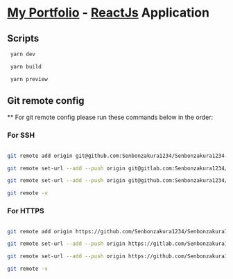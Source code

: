 # [My Portfolio](https://github.com/Senbonzakura1234/Senbonzakura1234-Portfolio.git) - [ReactJs](https://reactjs.org/) Application

## Scripts

```bash
 yarn dev
```

```bash
 yarn build
```

```bash
 yarn preview
```

## Git remote config

\*\* For git remote config please run these commands below in the order:

### For SSH

```bash

git remote add origin git@github.com:Senbonzakura1234/Senbonzakura1234-Portfolio.git

git remote set-url --add --push origin git@gitlab.com:Senbonzakura1234/Senbonzakura1234-Portfolio.git

git remote set-url --add --push origin git@github.com:Senbonzakura1234/Senbonzakura1234-Portfolio.git

git remote -v

```

### For HTTPS

```bash

git remote add origin https://github.com/Senbonzakura1234/Senbonzakura1234-Portfolio.git

git remote set-url --add --push origin https://gitlab.com/Senbonzakura1234/Senbonzakura1234-Portfolio.git

git remote set-url --add --push origin https://github.com/Senbonzakura1234/Senbonzakura1234-Portfolio.git

git remote -v

```
